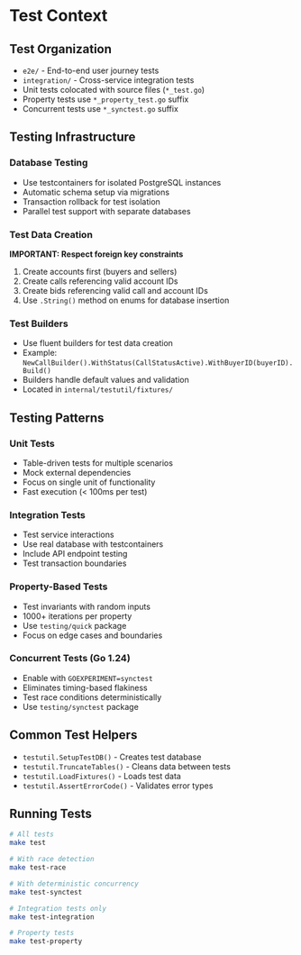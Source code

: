 # Test Context

## Test Organization
- `e2e/` - End-to-end user journey tests
- `integration/` - Cross-service integration tests
- Unit tests colocated with source files (`*_test.go`)
- Property tests use `*_property_test.go` suffix
- Concurrent tests use `*_synctest.go` suffix

## Testing Infrastructure

### Database Testing
- Use testcontainers for isolated PostgreSQL instances
- Automatic schema setup via migrations
- Transaction rollback for test isolation
- Parallel test support with separate databases

### Test Data Creation
**IMPORTANT: Respect foreign key constraints**
1. Create accounts first (buyers and sellers)
2. Create calls referencing valid account IDs
3. Create bids referencing valid call and account IDs
4. Use `.String()` method on enums for database insertion

### Test Builders
- Use fluent builders for test data creation
- Example: `NewCallBuilder().WithStatus(CallStatusActive).WithBuyerID(buyerID).Build()`
- Builders handle default values and validation
- Located in `internal/testutil/fixtures/`

## Testing Patterns

### Unit Tests
- Table-driven tests for multiple scenarios
- Mock external dependencies
- Focus on single unit of functionality
- Fast execution (< 100ms per test)

### Integration Tests
- Test service interactions
- Use real database with testcontainers
- Include API endpoint testing
- Test transaction boundaries

### Property-Based Tests
- Test invariants with random inputs
- 1000+ iterations per property
- Use `testing/quick` package
- Focus on edge cases and boundaries

### Concurrent Tests (Go 1.24)
- Enable with `GOEXPERIMENT=synctest`
- Eliminates timing-based flakiness
- Test race conditions deterministically
- Use `testing/synctest` package

## Common Test Helpers
- `testutil.SetupTestDB()` - Creates test database
- `testutil.TruncateTables()` - Cleans data between tests
- `testutil.LoadFixtures()` - Loads test data
- `testutil.AssertErrorCode()` - Validates error types

## Running Tests
```bash
# All tests
make test

# With race detection
make test-race

# With deterministic concurrency
make test-synctest

# Integration tests only
make test-integration

# Property tests
make test-property
```